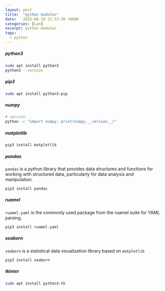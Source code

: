 ```yaml
---
layout: post
title:  "python modules"
date:   2025-06-10 22:33:30 +0800
categories: [Lan]
excerpt: python modules
tags:
  - python
---
```


##### python3

```bash
sudo apt install python3
python3 --version
```

##### pip3

```bash
sudo apt install python3-pip
```

##### numpy

```bash
# version
python -c "import numpy; print(numpy.__version__)"
```

##### matplotlib

```bash
pip3 install matplotlib
```

##### pandas

`pandas` is a python library that provides data structures and functions for working with structured data, particularly for data analysis and manipulation.

```bash
pip3 install pandas
```

##### ruamel

`ruamel.yaml` is the commonly used package from the ruamel suite for YAML parsing.

```bash
pip3 install ruamel.yaml
```

##### seaborn

`seaborn` is a statistical data visualization library based on `matplotlib`

```bash
pip3 install seaborn
```

##### tkinter

```bash
sudo apt install python3-tk
```
